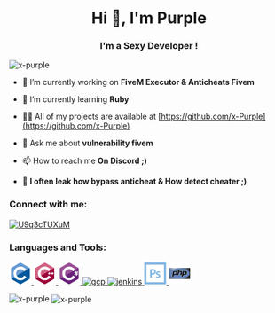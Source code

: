 <h1 align="center">Hi 👋, I'm Purple</h1>
<h3 align="center">I'm a Sexy Developer !</h3>

<p align="left"> <img src="https://komarev.com/ghpvc/?username=x-purple&label=Profile%20views&color=0e75b6&style=flat" alt="x-purple" /> </p>

- 🔭 I’m currently working on **FiveM Executor & Anticheats Fivem**

- 🌱 I’m currently learning **Ruby**

- 👨‍💻 All of my projects are available at [https://github.com/x-Purple](https://github.com/x-Purple)

- 💬 Ask me about **vulnerability fivem**

- 📫 How to reach me **On Discord ;)**

- 📝 **I often leak how bypass anticheat & How detect cheater ;)**

<h3 align="left">Connect with me:</h3>
<p align="left">
<a href="https://discord.gg/U9q3cTUXuM" target="blank"><img align="center" src="https://raw.githubusercontent.com/rahuldkjain/github-profile-readme-generator/master/src/images/icons/Social/discord.svg" alt="U9q3cTUXuM" height="30" width="40" /></a>
</p>

<h3 align="left">Languages and Tools:</h3>
<p align="left"> <a href="https://www.cprogramming.com/" target="_blank"> <img src="https://raw.githubusercontent.com/devicons/devicon/master/icons/c/c-original.svg" alt="c" width="40" height="40"/> </a> <a href="https://www.w3schools.com/cpp/" target="_blank"> <img src="https://raw.githubusercontent.com/devicons/devicon/master/icons/cplusplus/cplusplus-original.svg" alt="cplusplus" width="40" height="40"/> </a> <a href="https://www.w3schools.com/cs/" target="_blank"> <img src="https://raw.githubusercontent.com/devicons/devicon/master/icons/csharp/csharp-original.svg" alt="csharp" width="40" height="40"/> </a> <a href="https://cloud.google.com" target="_blank"> <img src="https://www.vectorlogo.zone/logos/google_cloud/google_cloud-icon.svg" alt="gcp" width="40" height="40"/> </a> <a href="https://www.jenkins.io" target="_blank"> <img src="https://www.vectorlogo.zone/logos/jenkins/jenkins-icon.svg" alt="jenkins" width="40" height="40"/> </a> <a href="https://www.photoshop.com/en" target="_blank"> <img src="https://raw.githubusercontent.com/devicons/devicon/master/icons/photoshop/photoshop-line.svg" alt="photoshop" width="40" height="40"/> </a> <a href="https://www.php.net" target="_blank"> <img src="https://raw.githubusercontent.com/devicons/devicon/master/icons/php/php-original.svg" alt="php" width="40" height="40"/> </a> </p>

<p><img align="left" src="https://github-readme-stats.vercel.app/api/top-langs?username=x-purple&show_icons=true&locale=en&layout=compact" alt="x-purple" /></p>

<p>&nbsp;<img align="center" src="https://github-readme-stats.vercel.app/api?username=x-purple&show_icons=true&locale=en" alt="x-purple" /></p>
